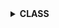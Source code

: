 <details>
  <summary><strong> CLASS </strong></summary>



  

<details>
  <summary><strong> Giới thiệu chung </strong></summary>
Trong C++, từ khóa class được sử dụng để định nghĩa một lớp, là một cấu trúc dữ liệu tự định nghĩa có thể chứa dữ liệu và các hàm thành viên liên quan. Một lớp đại diện cho một mô hình hoặc đối tượng trong thế giới thực, giúp lập trình viên tổ chức và quản lý mã hiệu quả hơn thông qua nguyên lý hướng đối tượng.

Lớp là nền tảng của lập trình hướng đối tượng (OOP) trong C++. Thông qua lớp, các đặc điểm chính của OOP như đóng gói (**encapsulation**), kế thừa (**inheritance**), đa hình (**polymorphism**) và trừu tượng hóa (**abstraction**) được hiện thực hóa một cách rõ ràng.

![image](https://github.com/user-attachments/assets/ed249376-9971-48bf-9ec2-4f5a625c5053)

</details>




<details>
  <summary><strong> Phạm vi truy cập </strong></summary>

Phạm vi truy cập trong class là cách quy định mức độ truy cập của các thành viên (biến và hàm) trong một lớp, nhằm kiểm soát việc sử dụng và bảo vệ dữ liệu bên trong lớp khỏi truy cập không mong muốn. C++ cung cấp ba phạm vi truy cập chính:
+ public  (công khai)
+ private  (riêng tư)
+ protected  (được bảo vệ)

<details>
  <summary><strong> Phạm vi truy cập - public </strong></summary>
Các thành viên được khai báo public có thể được truy cập từ bất kỳ đâu trong chương trình, bao gồm cả bên ngoài lớp.

Thường được sử dụng cho các phương thức (hàm thành viên) mà người dùng lớp cần gọi.

Ta có chương trình như sau

```cpp
#include <iostream>
using namespace std;

class HinhChuNhat
{
    double chieuDai;    // property
    double chieuRong;   // property
};

int main()
{
    HinhChuNhat hinh1;
    hinh1.chieuDai = 10.0;
    hinh1.chieuRong = 5.0;
    cout << "Chieu dai: " << hinh1.chieuDai<< endl;
    return 0;
}
```

Nếu không có khai báo `public` thì khi ta cố truy cập các thuộc tính (biến) `chieuDai` và `chieuRong` thì chương trình sẽ báo lỗi

```
member "HinhChuNhat::chieuDai" (declared at line 6) is inaccessibleC/C++(265)
member "HinhChuNhat::chieuRong" (declared at line 7) is inaccessibleC/C++(265)
```

Điều đó có nghĩa là hai thuộc tính này không thể truy cập bên ngoài class được, đối với các thuộc tính (biến) và phương thức (hàm) mà ta muốn truy cập ở bên ngoài class ta sẽ cần sử dụng `public`

```cpp
#include <iostream>
using namespace std;

class HinhChuNhat
{
    public:
        double chieuDai;    // property
        double chieuRong;   // property
};

int main()
{
    HinhChuNhat hinh1;
    hinh1.chieuDai = 10.0;
    hinh1.chieuRong = 5.0;
    cout << "Chieu dai: " << hinh1.chieuDai<< endl;
    return 0;
}

```

```
Chieu dai: 10
```
</details>


<details>
  <summary><strong> Phạm vi truy cập - private </strong></summary>
Đây là mức truy cập mặc định nếu không khai báo rõ ràng.

Các thành viên private chỉ có thể được truy cập từ bên trong chính lớp đó.

Dữ liệu nhạy cảm hoặc nội bộ thường được khai báo là private để bảo vệ và chỉ được truy cập thông qua các phương thức công khai.

```cpp
#include <iostream>
using namespace std;

class HinhChuNhat
{
    private:
        double chieuDai = 5;
        double chieuRong = 10;
   
    public:

        // Hàm tính diện tích
        double tinhDienTich()
        {
            return chieuDai * chieuRong;
        }
};

int main()
{
    HinhChuNhat hinh1;
    cout << "Dien tich: " << hinh1.tinhDienTich() << '\n';
    return 0;
}

```

Hai thuộc tính trong class `HinhChuNhat` là `chieuDai` và `chieuRong` có phạm vi truy cập là `private`, điều đó có nghĩa là hai thuộc tính này không thể truy cập bên ngoài `class` được. Do đó ta sẽ truy cập chúng thông qua một phương thức có phạm vi truy cập là `public` ở đây là `tinhDienTich` và ta sẽ được kết quả như sau.

```
Dien tich: 50
```
</details>


<details>
  <summary><strong> Phạm vi truy cập - protected </strong></summary>

</details>



</details>



<details>
  <summary><strong> Constructor </strong></summary>

Constructor trong C++ là một phương thức đặc biệt của lớp, được tự động gọi khi một đối tượng (object) của lớp đó được tạo ra. Mục đích chính của constructor là khởi tạo giá trị ban đầu cho các thành viên dữ liệu của lớp.

Đặc điểm của constructor:
+ Có tên trùng với tên của lớp.

+ Không có kiểu trả về, kể cả `void`.

Ta có chương trình sau:

```cpp
#include <iostream>
using namespace std;

class HinhChuNhat
{
    public:
        double chieuDai;
        double chieuRong;
   
        HinhChuNhat(int _chieuDai = 10, int _chieuRong = 5)
        {
            chieuDai  = _chieuDai;
            chieuRong = _chieuRong;
        }

        // Hàm tính diện tích
        double tinhDienTich()
        {
            return chieuDai * chieuRong;
        }
};

int main()
{
    HinhChuNhat hinh1;
    cout << "Chieu dai: " << hinh1.chieuDai << '\n';
    cout << "Chieu rong: " << hinh1.chieuRong << '\n';
    cout << "Dien tich: " << hinh1.tinhDienTich() << '\n';
    return 0;
}
```

Ta có constructor được viết như sau

```cpp
        HinhChuNhat(int _chieuDai = 10, int _chieuRong = 5)
        {
            chieuDai  = _chieuDai;
            chieuRong = _chieuRong;
        }
```

Constructor được dùng để gán giá trị các thuộc tính và bản thân constructor cũng có tham số. Nếu ta gọi class mà không thay đổi tham số thì các thuộc tính sẽ mặc định sẽ được gán theo khai báo trong constructor 
`int _chieuDai = 10, int _chieuRong = 5`

Khi chạy chương trình:

```
Chieu dai: 10
Chieu rong: 5
Dien tich: 50
```

Giờ ta thử thay đổi các tham số khi gọi class:

```cpp
#include <iostream>
using namespace std;

class HinhChuNhat
{
    public:
        double chieuDai;
        double chieuRong;
   
        HinhChuNhat(int _chieuDai = 10, int _chieuRong = 5)
        {
            chieuDai  = _chieuDai;
            chieuRong = _chieuRong;
        }

        // Hàm tính diện tích
        double tinhDienTich()
        {
            return chieuDai * chieuRong;
        }
};

int main()
{
    HinhChuNhat hinh1(2,8);
    cout << "Chieu dai: " << hinh1.chieuDai << '\n';
    cout << "Chieu rong: " << hinh1.chieuRong << '\n';
    cout << "Dien tich: " << hinh1.tinhDienTich() << '\n';
    return 0;
}
```

Ta sẽ được kết quả tương ứng với những gì ta viết khi gọi class

```
Chieu dai: 2
Chieu rong: 8
Dien tich: 16
```

</details>



<details>
  <summary><strong> Destructor </strong></summary>
  
Destructor trong C++ là một phương thức đặc biệt của lớp, được **tự động gọi khi đối tượng bị hủy** – tức là khi nó thoát khỏi phạm vi hoạt động  hoặc được giải phóng.

Đặc điểm của destructor:

+  Có tên trùng với tên lớp, nhưng có thêm dấu ~ ở đầu.

+  Không có tham số và không có kiểu trả về.

+  Mỗi lớp chỉ có duy nhất một destructor, không thể nạp chồng.

+  Thường được sử dụng để xóa tất cả dữ liệu

+  Tự động gọi trước khi đối tượng được thu hồi.

Ta có chương trình sau:

```c
#include <iostream>
using namespace std;

class HinhChuNhat
{
    public:
        double chieuDai;
        double chieuRong;

        HinhChuNhat()
        {
            cout << "Constructor " << '\n';      
            chieuDai = 10;
            chieuRong = 9;
            display();
        }

        ~HinhChuNhat()
        {
            cout << "#####################" << '\n';
            cout << "Destructor " << '\n';
            chieuDai = 0;
            chieuRong = 0;
            display();
        }

        // Hàm tính diện tích
        double tinhDienTich()
        {
            return chieuDai * chieuRong;
        }

        void display()
        {   
            cout << "Chieu dai: " << chieuDai << '\n';
            cout << "Chieu rong: " << chieuRong << '\n';
            cout << "Dien tich: " << tinhDienTich() << '\n';
        }
};

int main()
{
    HinhChuNhat hinh1;
    return 0;
}
```

Chạy chương trình ta được:

```
Constructor 
Chieu dai: 10
Chieu rong: 9
Dien tich: 90
#####################
Destructor 
Chieu dai: 0
Chieu rong: 0
Dien tich: 0
```

Có thể thấy ban đầu constructor sẽ được gọi đầu tiên để khởi tạo các thuộc tính trong `class`. Khi kết thúc hàm `main` đồng nghĩa với kết thúc hoạt động `class` thì destructor sẽ được gọi để xóa hết các thuộc tính.
</details>



<details>
  <summary><strong> Static </strong></summary>


<details>
  <summary><strong> Static property </strong></summary>
  
Khi một thuộc tính (property) trong lớp được khai báo với từ khóa `static`, thì thuộc tính đó không thuộc về bất kỳ đối tượng cụ thể nào, mà **thuộc về chính lớp đó**. Điều này có nghĩa là tất cả các đối tượng của lớp sẽ **dùng chung một bản sao duy nhất** của thuộc tính này – tức là **dùng chung địa chỉ** trong bộ nhớ.

Đặc điểm của static property:

+  Được chia sẻ bởi tất cả các object của lớp.

+  Có thể được truy cập mà không cần tạo đối tượng, thông qua cú pháp ClassName::property.

+  Thường được dùng cho các biến đếm số lượng đối tượng, giá trị cấu hình chung, hoặc các hằng số dùng chung.

+  Bắt buộc phải khởi tạo toàn cục.

Ví dụ ta có một chương trình như sau:

```cpp
#include <iostream>
using namespace std;

class HinhChuNhat
{
    public:
        double chieuDai;
        double chieuRong;
        static int var;
};
   
int HinhChuNhat::var;

int main()
{
    HinhChuNhat hinh1;
    HinhChuNhat hinh2;
    HinhChuNhat hinh3;

    cout << "address of chieu dai: " << &hinh1.chieuDai << '\n';
    cout << "address of chieu dai: " << &hinh2.chieuDai << '\n';
    cout << "address of chieu dai: " << &hinh3.chieuDai << '\n';

    cout << "address of var: " << &hinh1.var << '\n';
    cout << "address of var: " << &hinh2.var << '\n';
    cout << "address of var: " << &hinh3.var << '\n';
    return 0;
}
```

Ta có ba thuộc tính `chieuDai`, `chieuRong`, `var` trong đó thuộc tính `var` là static property. Ta muốn thử kiểm tra địa chỉ của thuộc tính thường và static property, khi chạy chương trình ta được.

```cpp
address of chieu dai: 0x4c9a7ffca0
address of chieu dai: 0x4c9a7ffc90
address of chieu dai: 0x4c9a7ffc80
address of var: 0x7ff78f877030
address of var: 0x7ff78f877030
address of var: 0x7ff78f877030
```

Vậy mặc dù được gọi ở ba đối tượng khác nhau nhưng thuộc tính `var` vẫn chỉ có một địa chỉ.

</details>


<details>
  <summary><strong> Static method </strong></summary>
  
Khi một phương thức (method) trong lớp được khai báo với từ khóa `static`, phương thức đó có các đặc điểm sau:

Đặc điểm của static method:

+  Độc lập với đối tượng (object): static method không hoạt động trên một đối tượng cụ thể, tức là không có con trỏ this. Vì vậy, không thể truy cập trực tiếp các thuộc tính hay phương thức không-static trong class từ một static method.
+  Không cần tạo object để gọi: có thể gọi static method ngay cả khi chưa có bất kỳ đối tượng nào của lớp được tạo ra.
+  Truy cập thông qua tên lớp và toán tử ::  `ClassName::methodName();`
+  Chỉ có thể truy cập các thành phần static khác: static method có thể gọi các static method khác hoặc truy cập các static property bên trong cùng lớp hoặc từ lớp khác.

Ta có chương trình minh họa:

```cpp
#include <iostream>
using namespace std;

class HinhChuNhat
{
    public:
        double chieuDai;
        double chieuRong;
        static int var;
        static void display()
        {
            cout << "Day la static method va ta co var: " << var << '\n';
        }
};
   
int HinhChuNhat::var = 100;

int main()
{
    HinhChuNhat::display();
    return 0;
}
```

Như vậy mặc dù không khởi tạo bất kì đối tượng nào ta vẫn có thể gọi trực tiếp static method (phương thức `display`) mà phương thức này chỉ có thể truy cập duy nhất một thuộc tính `var` (static property).

```
Day la static method va ta co var: 100
```

</details>


</details>





<details>
  <summary><strong> Khai báo Class trong file header </strong></summary>

Đối với file header chúng ta khai báo như bình thường trong C, các phương thức trong `class` chúng ta chỉ khai báo tên chứ không viết chi tiết ra

```cpp
#include <iostream>
#include <string>

using namespace std;

class SinhVien
{
    public:
        int ID;         // property
        string name;    // property
        string lop;     // property
        void display(); // method
};
```

Đối với file source thì chúng ta sẽ khai báo chi tiết các hàm trong `class` bằng cú pháp 

`kiểu_trả_về  tên_class :: tên_hàm`

```cpp
#include <iostream>
#include <string>
#include “main.hpp”

using namespace std;

void SinhVien::display()
{
    cout << "MSSV: " << ID << endl;
    cout << "TEN: " << name << endl;
    cout << "LOP: " << lop << endl;
}

int main(int argc, char const *argv[])
{
    SinhVien sv; // sv được gọi là object
    sv.ID = 2010117;
    sv.name = "Anh";
    sv.lop = "DD20TD1";
    sv.display();  
    return 0;
}
```

</details>





</details>
